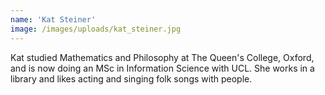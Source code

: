 ```yaml
---
name: 'Kat Steiner'
image: /images/uploads/kat_steiner.jpg
---
```

Kat studied Mathematics and Philosophy at The Queen's College, Oxford, and is now doing an MSc in Information Science with UCL. She works in a library and likes acting and singing folk songs with people.
